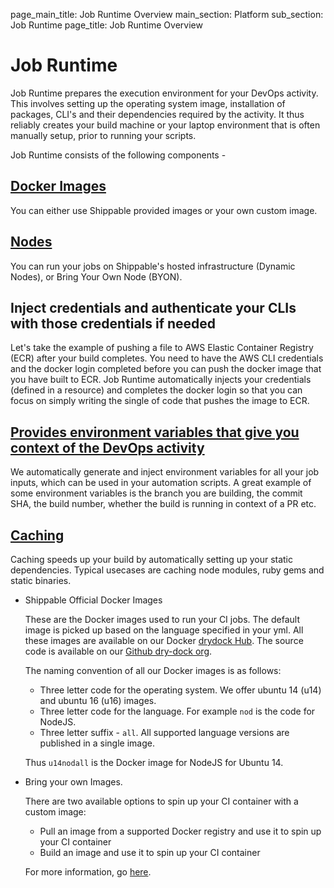 page_main_title: Job Runtime Overview
main_section: Platform
sub_section: Job Runtime
page_title: Job Runtime Overview

# Job Runtime

Job Runtime prepares the execution environment for your DevOps activity. This involves setting up the operating system image, installation of packages, CLI's and their dependencies required by the activity. It thus reliably creates your build machine
or your laptop environment that is often manually setup, prior to running your scripts.

Job Runtime consists of the following components -

## [Docker Images](/platform/machine-images-overview)
You can either use Shippable provided images or your own custom image.

## [Nodes](/platform/job-runtime-nodes)
You can run your jobs on Shippable's hosted infrastructure (Dynamic Nodes), or Bring Your Own Node (BYON).

## Inject credentials and authenticate your CLIs with those credentials if needed
Let's take the example of pushing a file to AWS Elastic Container Registry (ECR) after your build completes.
You need to have the AWS CLI credentials and the docker login completed before you can push the docker image that you have
built to ECR. Job Runtime automatically injects your credentials (defined in a resource) and completes the docker login so
that you can focus on simply writing the single of code that pushes the image to ECR.  

## [Provides environment variables that give you context of the DevOps activity](/platform/environment-variables)
We automatically generate and inject environment variables for all your job inputs, which can be used in your automation scripts. A great example of some environment variables is the branch you are building, the commit SHA, the build number, whether the build is running in context of a PR etc.

## [Caching](/platform/job-runtime-caching)
Caching speeds up your build by automatically setting up your static dependencies. Typical usecases are caching node modules,
ruby gems and static binaries.

  * Shippable Official Docker Images

    These are the Docker images used to run your CI jobs. The default image is picked up based on the language specified in your yml. All these images are available on our Docker [drydock Hub](https://hub.docker.com/u/drydock/). The source code is available on our [Github dry-dock org](https://github.com/dry-dock).

    The naming convention of all our Docker images is as follows:

    * Three letter code for the operating system. We offer ubuntu 14 (u14) and ubuntu 16 (u16) images.
    * Three letter code for the language. For example `nod` is the code for NodeJS.
    * Three letter suffix - `all`.
    All supported language versions are published in a single image.

    Thus `u14nodall` is the Docker image for NodeJS for Ubuntu 14.

  * Bring your own Images.

    There are two available options to spin up your CI container with a custom image:

    * Pull an image from a supported Docker registry and use it to spin up your CI container
    * Build an image and use it to spin up your CI container

    For more information, go [here](http://docs.shippable.com/ci/custom-docker-image/).
